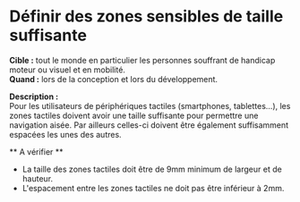 # Définir des zones sensibles de taille suffisante

<script>$(document).ready(function () {
    setBreadcrumb([
        {"label":"Critères incontournables", "url": "./incontournables.html"},
        {"label":"Définir des zones sensibles de taille suffisante"}
    ]);
});</script>

<span data-menuitem="incontournables"></span>


**Cible&nbsp;:** tout le monde en particulier les personnes souffrant de handicap moteur ou visuel et en mobilité.  
**Quand&nbsp;:** lors de la conception et lors du développement.

**Description&nbsp;:**  
Pour les utilisateurs de périphériques tactiles (smartphones, tablettes...), les zones tactiles doivent avoir une taille suffisante pour permettre une navigation aisée. Par ailleurs celles-ci doivent être également suffisamment espacées les unes des autres.

** A vérifier **
- La taille des zones tactiles doit être de 9mm minimum de largeur et de hauteur.
- L'espacement entre les zones tactiles ne doit pas être inférieur à 2mm.
<!--  This file is part of a11y-guidelines | Our vision of mobile & web accessibility guidelines and best practices, with valid/invalid examples.
 Copyright (C) 2016  Orange SA
 See the Creative Commons Legal Code Attribution-ShareAlike 3.0 Unported License for more details (LICENSE file). -->